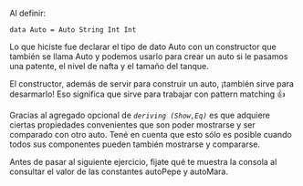 Al definir:

`data Auto = Auto String Int Int`

Lo que hiciste fue declarar el tipo de dato Auto con un constructor que también se llama Auto y podemos usarlo para crear un auto si le pasamos una patente, el nivel de nafta y el tamaño del tanque.

El constructor, además de servir para construir un auto, ¡también sirve para desarmarlo! Eso significa que sirve para trabajar con pattern matching :+1:

Gracias al agregado opcional de *`deriving (Show,Eq)`* es que adquiere ciertas propiedades convenientes que son poder mostrarse y ser comparado con otro auto. Tené en cuenta que esto sólo es posible cuando todos sus componentes pueden también mostrarse y compararse.

Antes de pasar al siguiente ejercicio, fijate qué te muestra la consola al consultar el valor de las constantes autoPepe y autoMara.